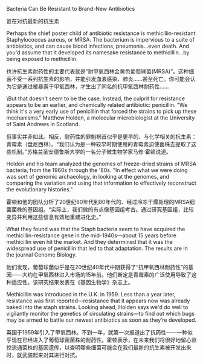 Bacteria Can Be Resistant to Brand-New Antibiotics

谁在对抗最新的抗生素

Perhaps the chief poster child of antibiotic resistance is methicillin-resistant Staphylococcus aureus, or MRSA. The bacterium is impervious to a suite of antibiotics, and can cause blood infections, pneumonia…even death. And you'd assume that it developed its namesake resistance to methicillin…by being exposed to methicillin.

也许抗生素耐药性的主要代表就是“耐甲氧西林金黄色葡萄球菌(MRSA)”。这种细菌不受一系列抗生素的影响，并能引发血液感染、肺炎……甚至死亡。你可能会认为它是通过被暴露于甲氧西林，才生出了同名的抗甲氧西林耐药性……

\But that doesn’t seem to be the case. Instead, the culprit for resistance appears to be an earlier, and chemically related antibiotic: penicillin. "We think it's a very early use of penicillin that forced the strains to pick up these mechanisms." Matthew Holden, a molecular microbiologist at the University of Saint Andrews in Scotland.

但事实并非如此。相反，耐药性的罪魁祸首似乎是更早的、与化学相关的抗生素：青霉素（盘尼西林）。“我们认为是一种较早时期使用的青霉素迫使菌株去提取了这些机制。”苏格兰圣安德鲁斯大学的一名分子微生物学家马修·霍顿说道。

Holden and his team analyzed the genomes of freeze-dried strains of MRSA bacteria, from the 1960s through the '80s. "In effect what we were doing was sort of genomic archaeology, in looking at the genomes, and comparing the variation and using that information to effectively reconstruct the evolutionary histories."

霍顿和他的团队分析了20世纪60年代到80年代的、经过冷冻干燥处理的MRSA细菌菌株的基因组。“实际上，我们做的有点像基因组考古。通过研究基因组，比较变异并利用这些信息有效地重建进化史。”

What they found was that the Staph bacteria seem to have acquired the methicillin-resistance gene in the mid-1940s—about 15 years before methicillin even hit the market. And they determined that it was the widespread use of penicillin that led to that adaptation. The results are in the journal Genome Biology.

他们发现，葡萄球菌似乎是在20世纪40年代中期获得了“抗甲氧西林耐药性”的基因——大约在甲氧西林进入市场的15年前。他们断定是青霉素的广泛使用导致了这种适应性。该研究结果发表在《基因生物学》杂志上。

Methicillin was introduced in the U.K. in 1959. Less than a year later, resistance was first reported—resistance that it appears now was already baked into the staph strains. Looking ahead, Holden says we'd do well to vigilantly monitor the genetics of circulating strains—to find out which bugs may be armed to battle our newest antibiotics as soon as they’re developed.

英国于1959年引入了甲氧西林。不到一年，就第一次报道出了抗药性——一种似乎现在已经进入了葡萄球菌菌株的耐药性。霍顿表示，在未来我们将很好地留心监控流通菌株的基因遗传，以查明哪些细菌可能会在我们最新的抗生素被开发出来时，就武装起来对其进行对抗。

